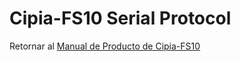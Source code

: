 # Cipia-FS10 Serial Protocol
Retornar al [Manual de Producto de Cipia-FS10](00_Cipia-FS10_ProductManual_ES.md)
